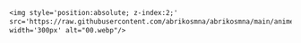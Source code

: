 <div style="position:realitive; display: flex; flex-wrap: nowrap;"> 
    
    <img style='position:absolute; z-index:2;' src='https://raw.githubusercontent.com/abrikosmna/abrikosmna/main/anime_picture.jfif' width='300px' alt="00.webp"/>
</div> 



